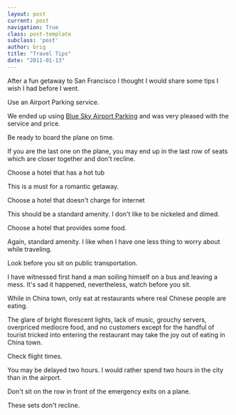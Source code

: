 ```yaml
---
layout: post
current: post
navigation: True
class: post-template
subclass: 'post'
author: brig
title: "Travel Tips"
date: "2011-01-13"
---
```


After a fun getaway to San Francisco I thought I would share some tips I wish I had before I went.

Use an Airport Parking service.

We ended up using [Blue Sky Airport Parking](http://www.parkbluesky.com/) and was very pleased with the service and price.

Be ready to board the plane on time.

If you are the last one on the plane, you may end up in the last row of seats which are closer together and don't recline.

Choose a hotel that has a hot tub

This is a must for a romantic getaway.

Choose a hotel that doesn't charge for internet

This should be a standard amenity. I don't like to be nickeled and dimed.

Choose a hotel that provides some food.

Again, standard amenity. I like when I have one less thing to worry about while traveling.

Look before you sit on public transportation.

I have witnessed first hand a man soiling himself on a bus and leaving a mess. It's sad it happened, nevertheless, watch before you sit.

While in China town, only eat at restaurants where real Chinese people are eating.

The glare of bright florescent lights, lack of music, grouchy servers, overpriced mediocre food, and no customers except for the handful of tourist tricked into entering the restaurant may take the joy out of eating in China town.

Check flight times.

You may be delayed two hours. I would rather spend two hours in the city than in the airport.

Don't sit on the row in front of the emergency exits on a plane.

These sets don't recline.
